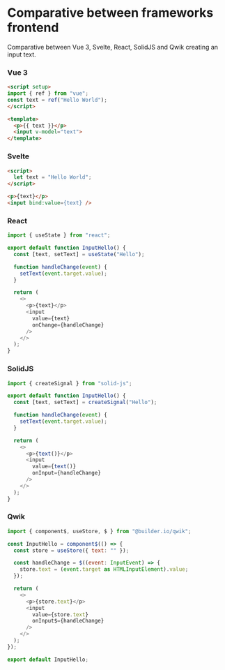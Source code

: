 # Comparative between frameworks frontend
Comparative between Vue 3, Svelte, React, SolidJS and Qwik creating an input text.

### Vue 3
```html
<script setup>
import { ref } from "vue";
const text = ref("Hello World");
</script>

<template>
  <p>{{ text }}</p>
  <input v-model="text">
</template>
```

### Svelte
```html
<script>
  let text = "Hello World";
</script>

<p>{text}</p>
<input bind:value={text} />
```

### React
```js
import { useState } from "react";

export default function InputHello() {
  const [text, setText] = useState("Hello");

  function handleChange(event) {
    setText(event.target.value);
  }

  return (
    <>
      <p>{text}</p>
      <input
        value={text}
        onChange={handleChange}
      />
    </>
  );
}
```

### SolidJS
```js
import { createSignal } from "solid-js";

export default function InputHello() {
  const [text, setText] = createSignal("Hello");

  function handleChange(event) {
    setText(event.target.value);
  }

  return (
    <>
      <p>{text()}</p>
      <input
        value={text()}
        onInput={handleChange}
      />
    </>
  );
}
```

### Qwik
```js
import { component$, useStore, $ } from "@builder.io/qwik";

const InputHello = component$(() => {
  const store = useStore({ text: "" });

  const handleChange = $((event: InputEvent) => {
    store.text = (event.target as HTMLInputElement).value;
  });

  return (
    <>
      <p>{store.text}</p>
      <input
        value={store.text}
        onInput$={handleChange}
      />
    </>
  );
});

export default InputHello;
```
